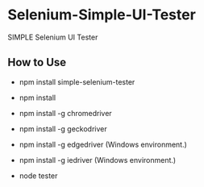 # Selenium-Simple-UI-Tester

SIMPLE Selenium UI Tester

## How to Use
- npm install simple-selenium-tester
- npm install
- npm install -g chromedriver
- npm install -g geckodriver
- npm install -g edgedriver (Windows environment.)
- npm install -g iedriver (Windows environment.)

- node tester
